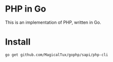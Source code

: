 # PHP in Go

This is an implementation of PHP, written in Go.

# Install

	go get github.com/MagicalTux/gophp/sapi/php-cli
